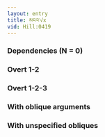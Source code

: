 ```yaml
---
layout: entry
title: མངའ་√x
vid: Hill:0419
---
```

### Dependencies (N = 0)


### Overt 1-2


### Overt 1-2-3


### With oblique arguments


### With unspecified obliques
